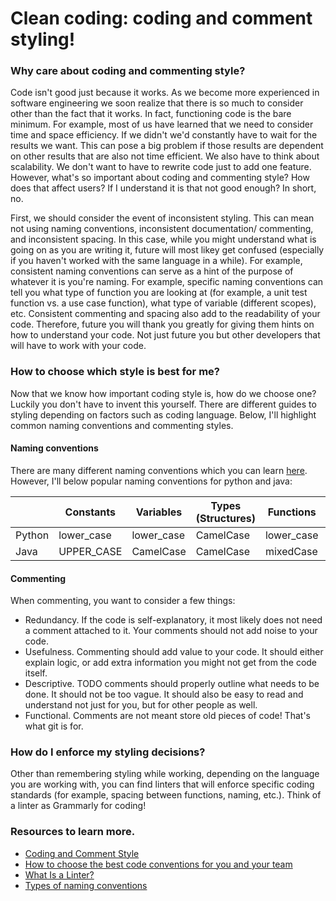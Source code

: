 # Clean coding: coding and comment styling!


### Why care about coding and commenting style?

Code isn't good just because it works. As we become more experienced in software engineering we soon realize that there is so much to consider other than the fact that it works. In fact, functioning code is the bare minimum. For example, most of us have learned that we need to consider time and space efficiency. If we didn't we'd constantly have to wait for the results we want. This can pose a big problem if those results are dependent on other results that are also not time efficient. We also have to think about scalability. We don't want to have to rewrite code just to add one feature. However, what's so important about coding and commenting style? How does that affect users? If I understand it is that not good enough? In short, no.

First, we should consider the event of inconsistent styling. This can mean not using naming conventions, inconsistent documentation/ commenting, and inconsistent spacing. In this case, while you might understand what is going on as you are writing it, future will most likey get confused (especially if you haven't worked with the same language in a while). For example, consistent naming conventions can serve as a hint of the purpose of whatever it is you're naming. For example, specific naming conventions can tell you what type of function you are looking at (for example, a unit test function vs. a use case function), what type of variable (different scopes), etc. Consistent commenting and spacing also add to the readability of your code. Therefore, future you will thank you greatly for giving them hints on how to understand your code. Not just future you but other developers that will have to work with your code.

### How to choose which style is best for me?

Now that we know how important coding style is, how do we choose one? Luckily you don't have to invent this yourself. There are different guides to styling depending on factors such as coding language. Below, I'll highlight common naming conventions and commenting styles.

#### Naming conventions
There are many different naming conventions which you can learn [here](https://www.freecodecamp.org/news/programming-naming-conventions-explained/). However, I'll below popular naming conventions for python and java:

|               | Constants | Variables | 	Types (Structures) | 	Functions | Modules |
| ------------- | --------- |--------- |--------- |--------- |--------- |
| Python        | lower_case|lower_case | CamelCase|lower_case|lowercase|
| Java  | 	UPPER_CASE|CamelCase | CamelCase|mixedCase|lowercase|

#### Commenting

When commenting, you want to consider a few things:
- Redundancy. If the code is self-explanatory, it most likely does not need a comment attached to it. Your comments should not add noise to your code.
- Usefulness. Commenting should add value to your code. It should either explain logic, or add extra information you might not get from the code itself.
- Descriptive. TODO comments should properly outline what needs to be done. It should not be too vague. It should also be easy to read and understand not just for you, but for other people as well.
- Functional. Comments are not meant store old pieces of code! That's what git is for. 
  
### How do I enforce my styling decisions?

Other than remembering styling while working, depending on the language you are working with, you can find linters that will enforce specific coding standards (for example, spacing between functions, naming, etc.). Think of a linter as Grammarly for coding!

### Resources to learn more.
- [Coding and Comment Style](https://mitcommlab.mit.edu/broad/commkit/coding-and-comment-style/#:~:text=Your%20code%20will%20only%20be,be%20consistent%20with%20field%20conventions.)
- [How to choose the best code conventions for you and your team](https://www.freecodecamp.org/news/how-to-choose-the-best-code-conventions-for-you-and-your-team-992cc2cc7b83/)
- [What Is a Linter?](https://www.testim.io/blog/what-is-a-linter-heres-a-definition-and-quick-start-guide/)
- [Types of naming conventions](https://www.freecodecamp.org/news/programming-naming-conventions-explained/)
